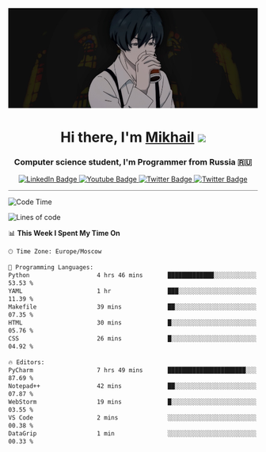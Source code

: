 <div>
  <div align="center">
    <img src="img/banner.jpg"/>
    <h1 align="center">Hi there, I'm <a href="https://github.com/Angeloffy" target="_blank">Mikhail</a> 
    <img src="https://github.com/blackcater/blackcater/raw/main/images/Hi.gif" height="32"/></h1>
  </div>

  <h3 align="center">Computer science student, I'm Programmer from Russia 🇷🇺</h3>
  <div id="badges" align="center">
    <a href="https://t.me/angeloffy">
      <img src="https://img.shields.io/badge/Telegram-2CA5E0?style=for-the-badge&logo=telegram&logoColor=white" alt="LinkedIn Badge"/>
    </a>
    <a href="https://www.youtube.com/channel/UCEL3-LeG0U1_2Ji9XXcPhkQ">
      <img src="https://img.shields.io/badge/YouTube-red?style=for-the-badge&logo=youtube&logoColor=white" alt="Youtube Badge"/>
    </a>
    <a href="mailto:angeloffy.work@gmail.com">
      <img src="https://img.shields.io/badge/Gmail-D14836?style=for-the-badge&logo=gmail&logoColor=white" alt="Twitter Badge"/>
    </a>
    <a href="https://discordapp.com/users/949624873649582121">
      <img src="https://img.shields.io/badge/Discord-7289DA?style=for-the-badge&logo=discord&logoColor=white" alt="Twitter Badge"/>
    </a>
</div>
 
 <hr style="height:1px; color:black; background-color:gray"> 
  
<!--START_SECTION:waka-->
![Code Time](http://img.shields.io/badge/Code%20Time-118%20hrs%2023%20mins-blue)

![Lines of code](https://img.shields.io/badge/From%20Hello%20World%20I%27ve%20Written-16.1%20thousand%20lines%20of%20code-blue)

📊 **This Week I Spent My Time On** 

```text
🕑︎ Time Zone: Europe/Moscow

💬 Programming Languages: 
Python                   4 hrs 46 mins       █████████████░░░░░░░░░░░░   53.53 % 
YAML                     1 hr                ███░░░░░░░░░░░░░░░░░░░░░░   11.39 % 
Makefile                 39 mins             ██░░░░░░░░░░░░░░░░░░░░░░░   07.35 % 
HTML                     30 mins             █░░░░░░░░░░░░░░░░░░░░░░░░   05.76 % 
CSS                      26 mins             █░░░░░░░░░░░░░░░░░░░░░░░░   04.92 % 

🔥 Editors: 
PyCharm                  7 hrs 49 mins       ██████████████████████░░░   87.69 % 
Notepad++                42 mins             ██░░░░░░░░░░░░░░░░░░░░░░░   07.87 % 
WebStorm                 19 mins             █░░░░░░░░░░░░░░░░░░░░░░░░   03.55 % 
VS Code                  2 mins              ░░░░░░░░░░░░░░░░░░░░░░░░░   00.38 % 
DataGrip                 1 min               ░░░░░░░░░░░░░░░░░░░░░░░░░   00.33 % 
```


<!--END_SECTION:waka-->
